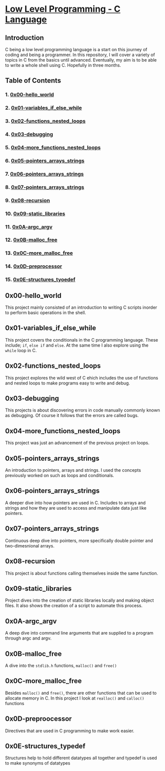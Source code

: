 # <ins>Low Level Programming - C Language</ins>

## Introduction

C being a low level programming language is a start on this journey of coding and being a programmer. In this repository, I will cover a variety of topics in C from the basics until advanced. Eventually, my aim is to be able to write a whole shell using C. Hopefully in three months. 

## Table of Contents

### 1. [0x00-hello_world](https://github.com/mwambajoakim/alx-low_level_programming/tree/master/0x00-hello_world)

### 2. [0x01-variables_if_else_while](https://github.com/mwambajoakim/alx-low_level_programming/tree/master/0x01-variables_if_else_while)

### 3. [0x02-functions_nested_loops](https://github.com/mwambajoakim/alx-low_level_programming/tree/master/0x02-functions_nested_loops)

### 4. [0x03-debugging](https://github.com/mwambajoakim/alx-low_level_programming/tree/master/0x03-debugging)

### 5. [0x04-more_functions_nested_loops](https://github.com/mwambajoakim/alx-low_level_programming/tree/master/0x04-more_functions_nested_loops)

### 6. [0x05-pointers_arrays_strings](https://github.com/mwambajoakim/alx-low_level_programming/tree/master/0x05-pointers_arrays_strings)

### 7. [0x06-pointers_arrays_strings](https://github.com/mwambajoakim/alx-low_level_programming/tree/master/0x06-pointers_arrays_strings)

### 8. [0x07-pointers_arrays_strings](https://github.com/mwambajoakim/alx-low_level_programming/tree/master/0x07-pointers_arrays_strings)

### 9. [0x08-recursion](https://github.com/mwambajoakim/alx-low_level_programming/tree/master/0x08-recursion)

### 10. [0x09-static_libraries](https://github.com/mwambajoakim/alx-low_level_programming/tree/master/0x09-static_libraries)

### 11. [0x0A-argc_argv](https://github.com/mwambajoakim/alx-low_level_programming/tree/master/0x0A-argc_argv)

### 12. [0x0B-malloc_free](https://github.com/mwambajoakim/alx-low_level_programming/tree/master/0x0B-malloc_free)

### 13. [0x0C-more_malloc_free](https://github.com/mwambajoakim/alx-low_level_programming/tree/master/0x0C-more_malloc_free)

### 14. [0x0D-preprocessor](https://github.com/mwambajoakim/alx-low_level_programming/tree/master/0x0D-preprocessor)

### 15. [0x0E-structures_tyoedef](https://github.com/mwambajoakim/alx-low_level_programming/tree/master/0x0E-structures_typedef)

## 0x00-hello_world
This project mainly consisted of an introduction to writing C scripts inorder to perform basic operations in the shell.

## 0x01-variables_if_else_while
This project covers the conditionals in the C programming language. These include; `if`, `else if` and `else`. At the same time I also explore using the `while` loop in C.

## 0x02-functions_nested_loops
This project explores the wild west of C ehich includes the use of functions and nested loops to make programs easy to write and debug.

## 0x03-debugging
This projects is about discovering errors in code manually commonly known as debugging. Of course it follows that the errors are called bugs.

## 0x04-more_functions_nested_loops
This project was just an advancement of the previous project on loops.

## 0x05-pointers_arrays_strings
An introduction to pointers, arrays and strings. I used the concepts previously worked on such as loops and conditionals.

## 0x06-pointers_arrays_strings
A deeper dive into how pointers are used in C. Includes to arrays and strings and how they are used to access and manipulate data just like pointers.

## 0x07-pointers_arrays_strings
Continuous deep dive into pointers, more specifically double pointer and two-dimesnional arrays.

## 0x08-recursion
This project is about functions calling themselves inside the same function.

## 0x09-static_libraries
Project dives into the creation of static libraries locally and making object files. It also shows the creation of a script to automate this process.

## 0x0A-argc_argv
A deep dive into command line arguments that are supplied to a program through argc and argv.

## 0x0B-malloc_free
A dive into the `stdlib.h` functions, `malloc()` and `free()`

## 0x0C-more_malloc_free
Besides `malloc()` and `free()`, there are other functions that can be used to allocate memory in C. In this project I look at `realloc()` and `calloc()` functions

## 0x0D-preproocessor
Directives that are used in C programming to make work easier.

## 0x0E-structures_typedef
Structures help to hold different datatypes all together and typedef is used to make synonyms of datatypes